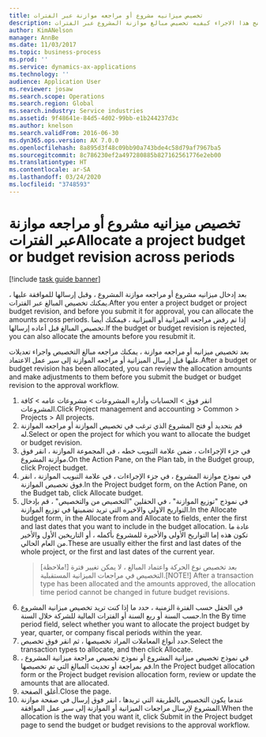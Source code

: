 ```yaml
---
title: تخصيص ميزانيه مشروع أو مراجعه موازنة عبر الفترات
description: يوضح هذا الاجراء كيفيه تخصيص مبالغ موازنة المشروع عبر الفترات.
author: KimANelson
manager: AnnBe
ms.date: 11/03/2017
ms.topic: business-process
ms.prod: ''
ms.service: dynamics-ax-applications
ms.technology: ''
audience: Application User
ms.reviewer: josaw
ms.search.scope: Operations
ms.search.region: Global
ms.search.industry: Service industries
ms.assetid: 9f48641e-84d5-4d02-99bb-e1b244237d3c
ms.author: knelson
ms.search.validFrom: 2016-06-30
ms.dyn365.ops.version: AX 7.0.0
ms.openlocfilehash: 8a895d3f48c09bb90a743bde4c58d79af7967ba5
ms.sourcegitcommit: 8c786230ef2a497280885b827162561776e2eb00
ms.translationtype: HT
ms.contentlocale: ar-SA
ms.lasthandoff: 03/24/2020
ms.locfileid: "3748593"
---
```

# <a name="allocate-a-project-budget-or-budget-revision-across-periods"></a><span data-ttu-id="3970d-103">تخصيص ميزانيه مشروع أو مراجعه موازنة عبر الفترات</span><span class="sxs-lookup"><span data-stu-id="3970d-103">Allocate a project budget or budget revision across periods</span></span>

[!include [task guide banner](../../includes/task-guide-banner.md)]

<span data-ttu-id="3970d-104">بعد إدخال ميزانيه مشروع أو مراجعه موازنة المشروع ، وقبل إرسالها للموافقة عليها ، يمكنك تخصيص المبالغ عبر الفترات.</span><span class="sxs-lookup"><span data-stu-id="3970d-104">After you enter a project budget or project budget revision, and before you submit it for approval, you can allocate the amounts across periods.</span></span> <span data-ttu-id="3970d-105">إذا تم رفض مراجعه الميزانية أو الميزانية ، فيمكنك أيضا تخصيص المبالغ قبل أعاده إرسالها.</span><span class="sxs-lookup"><span data-stu-id="3970d-105">If the budget or budget revision is rejected, you can also allocate the amounts before you resubmit it.</span></span> 

<span data-ttu-id="3970d-106">بعد تخصيص ميزانيه أو مراجعه موازنة ، يمكنك مراجعه مبالغ التخصيص واجراء تعديلات عليها قبل إرسال الميزانية أو مراجعه الموازنة إلى سير عمل الاعتماد.</span><span class="sxs-lookup"><span data-stu-id="3970d-106">After a budget or budget revision has been allocated, you can review the allocation amounts and make adjustments to them before you submit the budget or budget revision to the approval workflow.</span></span> 

1. <span data-ttu-id="3970d-107">انقر فوق > الحسابات وأداره المشروعات > مشروعات عامه > كافة المشروعات.</span><span class="sxs-lookup"><span data-stu-id="3970d-107">Click Project management and accounting > Common > Projects > All projects.</span></span> 
2. <span data-ttu-id="3970d-108">قم بتحديد أو فتح المشروع الذي ترغب في تخصيص الموازنة أو مراجعه الموازنة له.</span><span class="sxs-lookup"><span data-stu-id="3970d-108">Select or open the project for which you want to allocate the budget or budget revision.</span></span> 
3. <span data-ttu-id="3970d-109">في جزء الإجراءات ، ضمن علامة التبويب خطه ، في المجموعة الموازنة ، انقر فوق موازنة المشروع.</span><span class="sxs-lookup"><span data-stu-id="3970d-109">On the Action Pane, on the Plan tab, in the Budget group, click Project budget.</span></span> 
4. <span data-ttu-id="3970d-110">في نموذج موازنة المشروع ، في جزء الإجراءات ، في علامة التبويب الموازنة ، انقر فوق تخصيص الموازنة.</span><span class="sxs-lookup"><span data-stu-id="3970d-110">In the Project budget form, on the Action Pane, on the Budget tab, click Allocate budget.</span></span> 
5. <span data-ttu-id="3970d-111">في نموذج "توزيع الموازنة" ، في الحقلين "التخصيص من والتخصيص" ، قم بإدخال التواريخ الاولي والاخيره التي تريد تضمينها في توزيع الموازنة.</span><span class="sxs-lookup"><span data-stu-id="3970d-111">In the Allocate budget form, in the Allocate from and Allocate to fields, enter the first and last dates that you want to include in the budget allocation.</span></span> <span data-ttu-id="3970d-112">عادة ما تكون هذه إما التواريخ الأولى والأخيرة للمشروع بأكمله ، أو التاريخين الأول والأخير من العام الحالي.</span><span class="sxs-lookup"><span data-stu-id="3970d-112">These are usually either the first and last dates of the whole project, or the first and last dates of the current year.</span></span>  
   > <span data-ttu-id="3970d-113">[ملاحظة!] بعد تخصيص نوع الحركة واعتماد المبالغ ، لا يمكن تغيير فترة التخصيص في مراجعات الميزانية المستقبلية.</span><span class="sxs-lookup"><span data-stu-id="3970d-113">[NOTE!] After a transaction type has been allocated and the amounts approved, the allocation time period cannot be changed in future budget revisions.</span></span> 
6. <span data-ttu-id="3970d-114">في الحقل حسب الفترة الزمنية ، حدد ما إذا كنت تريد تخصيص ميزانية المشروع حسب السنة أو ربع السنة أو الفترات المالية للشركة خلال السنة.</span><span class="sxs-lookup"><span data-stu-id="3970d-114">In the By time period field, select whether you want to allocate the project budget by year, quarter, or company fiscal periods within the year.</span></span>
7. <span data-ttu-id="3970d-115">حدد أنواع المعاملات المراد تخصيصها ، ثم انقر فوق تخصيص.</span><span class="sxs-lookup"><span data-stu-id="3970d-115">Select the transaction types to allocate, and then click Allocate.</span></span> 
8. <span data-ttu-id="3970d-116">في نموذج تخصيص ميزانية المشروع أو نموذج تخصيص مراجعة ميزانية المشروع ، قم بمراجعة أو تحديث المبالغ التي تم تخصيصها.</span><span class="sxs-lookup"><span data-stu-id="3970d-116">In the Project budget allocation form or the Project budget revision allocation form, review or update the amounts that are allocated.</span></span> 
9. <span data-ttu-id="3970d-117">أغلق الصفحة.</span><span class="sxs-lookup"><span data-stu-id="3970d-117">Close the page.</span></span>
10. <span data-ttu-id="3970d-118">عندما يكون التخصيص بالطريقة التي تريدها ، انقر فوق إرسال في صفحة موازنة المشروع لإرسال مراجعات الميزانية أو الموازنة إلى سير عمل الموافقة.</span><span class="sxs-lookup"><span data-stu-id="3970d-118">When the allocation is the way that you want it, click Submit in the Project budget page to send the budget or budget revisions to the approval workflow.</span></span>  


